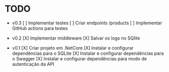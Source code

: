 # TODO

- v0.3
    [ ] Implementar testes
    [ ] Criar endpoints /products
    [ ] Implementar GitHub actions para testes

- v0.2
    [X] Implementar middleware
    [X] Salvar os logs no SQlite

- v0.1
    [X] Criar projeto em .NetCore
    [X] Instalar e configurar dependências para o SQLite
    [X] Instalar e configurar dependências para o Swagger
    [X] Instalar e configurar dependências para modo de autenticação da API
